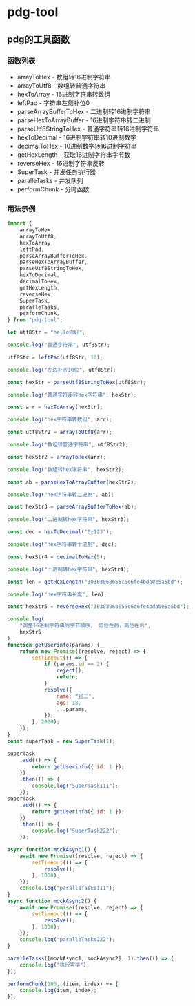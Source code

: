 # pdg-tool

## pdg的工具函数

### 函数列表

- arrayToHex - 数组转16进制字符串
- arrayToUtf8 - 数组转普通字符串
- hexToArray - 16进制字符串转数组
- leftPad - 字符串左侧补位0
- parseArrayBufferToHex - 二进制转16进制字符串
- parseHexToArrayBuffer - 16进制字符串转二进制
- parseUtf8StringToHex - 普通字符串转16进制字符串
- hexToDecimal - 16进制字符串转10进制数字
- decimalToHex - 10进制数字转16进制字符串
- getHexLength - 获取16进制字符串字节数
- reverseHex - 16进制字符串反转
- SuperTask - 并发任务执行器
- paralleTasks - 并发队列
- performChunk - 分时函数

### 用法示例

```js
import {
    arrayToHex,
    arrayToUtf8,
    hexToArray,
    leftPad,
    parseArrayBufferToHex,
    parseHexToArrayBuffer,
    parseUtf8StringToHex,
    hexToDecimal,
    decimalToHex,
    getHexLength,
    reverseHex,
    SuperTask,
    paralleTasks,
    performChunk,
} from "pdg-tool";

let utf8Str = "hello你好";

console.log("普通字符串", utf8Str);

utf8Str = leftPad(utf8Str, 10);

console.log("左边补齐10位", utf8Str);

const hexStr = parseUtf8StringToHex(utf8Str);

console.log("普通字符串转hex字符串", hexStr);

const arr = hexToArray(hexStr);

console.log("hex字符串转数组", arr);

const utf8Str2 = arrayToUtf8(arr);

console.log("数组转普通字符串", utf8Str2);

const hexStr2 = arrayToHex(arr);

console.log("数组转hex字符串", hexStr2);

const ab = parseHexToArrayBuffer(hexStr2);

console.log("hex字符串转二进制", ab);

const hexStr3 = parseArrayBufferToHex(ab);

console.log("二进制转hex字符串", hexStr3);

const dec = hexToDecimal("0x123");

console.log("hex字符串转十进制", dec);

const hexStr4 = decimalToHex(5);

console.log("十进制转hex字符串", hexStr4);

const len = getHexLength("30303068656c6c6fe4bda0e5a5bd");

console.log("hex字符串长度", len);

const hexStr5 = reverseHex("30303068656c6c6fe4bda0e5a5bd");

console.log(
    "调整16进制字符串的字节顺序， 低位在前，高位在后",
    hexStr5
);
function getUserinfo(params) {
    return new Promise((resolve, reject) => {
        setTimeout(() => {
            if (params.id == 2) {
                reject();
                return;
            }
            resolve({
                name: "张三",
                age: 18,
                ...params,
            });
        }, 2000);
    });
}
const superTask = new SuperTask(1);

superTask
    .add(() => {
        return getUserinfo({ id: 1 });
    })
    .then(() => {
        console.log("SuperTask111");
    });
superTask
    .add(() => {
        return getUserinfo({ id: 1 });
    })
    .then(() => {
        console.log("SuperTask222");
    });

async function mockAsync1() {
    await new Promise((resolve, reject) => {
        setTimeout(() => {
            resolve();
        }, 1000);
    });
    console.log("paralleTasks111");
}
async function mockAsync2() {
    await new Promise((resolve, reject) => {
        setTimeout(() => {
            resolve();
        }, 1000);
    });
    console.log("paralleTasks222");
}

paralleTasks([mockAsync1, mockAsync2], 1).then(() => {
    console.log("执行完毕");
});

performChunk(100, (item, index) => {
    console.log(item, index);
});

```